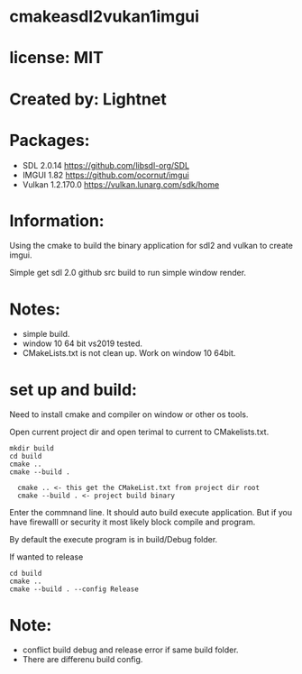 # cmakeasdl2vukan1imgui

# license: MIT

# Created by: Lightnet

# Packages:
 * SDL 2.0.14 https://github.com/libsdl-org/SDL
 * IMGUI 1.82 https://github.com/ocornut/imgui
 * Vulkan 1.2.170.0 https://vulkan.lunarg.com/sdk/home

# Information:
  Using the cmake to build the binary application for sdl2 and vulkan to create imgui.

  Simple get sdl 2.0 github src build to run simple window render.

# Notes:
 * simple build.
 * window 10 64 bit vs2019 tested.
 * CMakeLists.txt is not clean up. Work on window 10 64bit.

# set up and build:
  Need to install cmake and compiler on window or other os tools.

  Open current project dir and open terimal to current to CMakelists.txt.
```
mkdir build 
cd build
cmake .. 
cmake --build .
```

```
  cmake .. <- this get the CMakeList.txt from project dir root
  cmake --build . <- project build binary
```

  Enter the commnand line. It should auto build execute application. But if you have firewalll or security it most likely block compile and program.

  By default the execute program is in build/Debug folder.

  If wanted to release

```
cd build
cmake ..
cmake --build . --config Release
```
# Note: 
 * conflict build debug and release error if same build folder.
 * There are differenu build config.